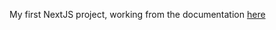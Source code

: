 My first NextJS project, working from the documentation [here](https://nextjs.org/learn/foundations/about-nextjs)